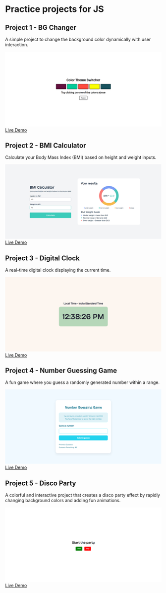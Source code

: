 # Practice projects for JS

## Project 1 - BG Changer

A simple project to change the background color dynamically with user interaction.

![BG Changer Screenshot](bg-changer/screenshot.png)
[Live Demo](https://tharuntadisetty04.github.io/js-practice/bg-changer/)

## Project 2 - BMI Calculator

Calculate your Body Mass Index (BMI) based on height and weight inputs.

![BMI Calculator Screenshot](bmi-calculator/screenshot.png)
[Live Demo](https://tharuntadisetty04.github.io/js-practice/bmi-calculator/)

## Project 3 - Digital Clock

A real-time digital clock displaying the current time.

![Digital Clock Screenshot](digital-clock/screenshot.png)
[Live Demo](https://tharuntadisetty04.github.io/js-practice/digital-clock/)

## Project 4 - Number Guessing Game

A fun game where you guess a randomly generated number within a range.

![Number Guessing Game Screenshot](num-guessing-game/screenshot.png)
[Live Demo](https://tharuntadisetty04.github.io/js-practice/num-guessing-game/)

## Project 5 - Disco Party

A colorful and interactive project that creates a disco party effect by rapidly changing background colors and adding fun animations.

![Disco Party Screenshot](disco-party/screenshot.png)
[Live Demo](https://tharuntadisetty04.github.io/js-practice/disco-party/)

